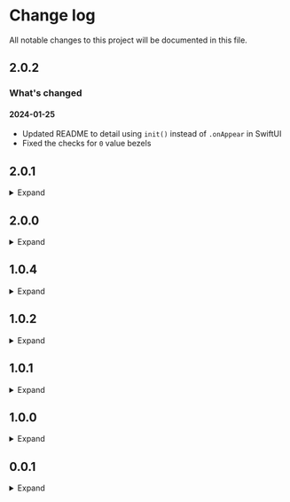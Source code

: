 # Change log

All notable changes to this project will be documented in this file.

## 2.0.2

### What's changed

#### 2024-01-25

- Updated README to detail using `init()` instead of `.onAppear` in SwiftUI
- Fixed the checks for `0` value bezels

## 2.0.1

<details>
<summary>Expand</summary>

### 2023-10-08

- Removed the "Generator" from main repo
- Moved "Generator" into its own repo [#28](https://github.com/markbattistella/BezelKit/issues/28)

</details>

## 2.0.0

<details>
<summary>Expand</summary>

### 2023-09-23

@corbin-c began working on some of the issues:

- This PR starts the refactoring of the huge `index.js` file, by extracting methods into separate modules.

### 2023-09-25 - Full Updated Package

This PR addresses a few changes:

1. The `Generator` has been extracted out into the root of the project. This makes it clearer what is Swift Package, and what is NodeJS generation [#20](https://github.com/markbattistella/BezelKit/issues/20)

1. Remove watchOS from the structure since there is no clear and simple way to extract the bezel radius data [#21](https://github.com/markbattistella/BezelKit/issues/21)

1. Removed the use of `txt` files and moved all data into a JSON file. This allows the data to be unique and easier to handle [#24](https://github.com/markbattistella/BezelKit/issues/24)

1. Refactored the way devices are listed in the JSON vs the CSV. JSON using the identifiers as the keys allows there to only be one key at a time - removing conflicts of duplicate identifiers [#24](https://github.com/markbattistella/BezelKit/issues/24)

1. Fixed the way identifiers and data is moved around once the script it run [#19](https://github.com/markbattistella/BezelKit/issues/19)

1. Refactored the modularisation of the Generator scripts [#22](https://github.com/markbattistella/BezelKit/issues/22)

> **Note:** as for the end user / developer there are no breaking changes. There are some error handling additions, and the way the JSON is outputted, but for usage in an Xcode project the API calls are still the same

</details>

## 1.0.4

<details>
<summary>Expand</summary>

### 2023-09-01

- Auto-update `SupportedDeviceList.md` by @markbattistella-bot in #15

### 2023-09-13

- Added iPhone 15 models by @markbattistella in #17

</details>

## 1.0.2

<details>
<summary>Expand</summary>

### What's Changed

#### 2023-08-26

- Auto-update `SupportedDeviceList.md` by @markbattistella-bot in #10

#### 2023-08-27

- Fix fallback bezel by @markbattistella in #12
- Revert testing of GH action by @markbattistella in #13

</details>

## 1.0.1

<details>
<summary>Expand</summary>

### Fixed

- Fixes #4: Now there is a cached version of the JSON next to the `index.js` script. The new data is merged into that instead of the CSV (which was defaulting the bezel to 0.0).
- Fixes #5: `index.js` file now has a help menu when passing in the `--help` option. This can aid others if using the script or taking it for their own projects.
- Fixed #6: Created a `.github/workflow` to handle `SupportedDevices`

### Updated

- Some of the variable names in the script were changed to be cleaner
- The JSON file name was changed
- Moved the Supported Device List to new file
- Created CRON action to generate the file
- README was updated with some images
- Images were compressed for data saving

</details>

## 1.0.0

<details>
<summary>Expand</summary>

- `Package.swift` now imports correct files from the Resources
- `Package.swift` now excludes the Generator correctly
- Codebase now references the JSON file correctly
- Got rid of the expanded JSON file as it wasn't used
- `README` file now has better explanation of `setFallbackDeviceBezel`
- `README` doesn't use US localisation

</details>

## 0.0.1

<details>
<summary>Expand</summary>

- Initial release

</details>
